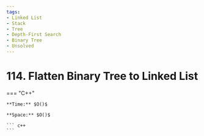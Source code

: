 ```yaml
---
tags:
- Linked List
- Stack
- Tree
- Depth-First Search
- Binary Tree
- Unsolved
---
```



# 114. Flatten Binary Tree to Linked List

=== "C++"

    **Time:** $O()$

    **Space:** $O()$

    ``` c++
    ```